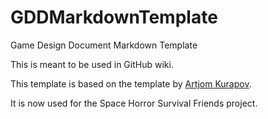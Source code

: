 # GDDMarkdownTemplate
Game Design Document Markdown Template

This is meant to be used in GitHub wiki.

This template is based on the template by [Artjom Kurapov](https://kurapov.ee/rus/lab/game_development/#f191).

It is now used for the Space Horror Survival Friends project.
